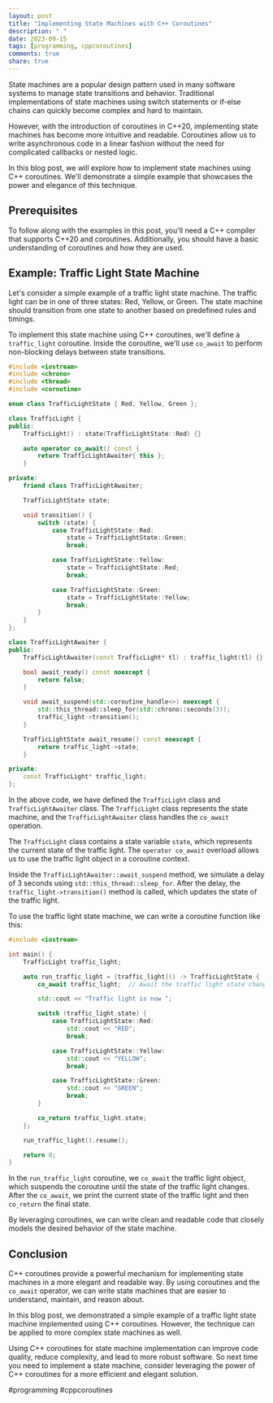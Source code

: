 ```yaml
---
layout: post
title: "Implementing State Machines with C++ Coroutines"
description: " "
date: 2023-09-15
tags: [programming, cppcoroutines]
comments: true
share: true
---
```


State machines are a popular design pattern used in many software systems to manage state transitions and behavior. Traditional implementations of state machines using switch statements or if-else chains can quickly become complex and hard to maintain.

However, with the introduction of coroutines in C++20, implementing state machines has become more intuitive and readable. Coroutines allow us to write asynchronous code in a linear fashion without the need for complicated callbacks or nested logic.

In this blog post, we will explore how to implement state machines using C++ coroutines. We'll demonstrate a simple example that showcases the power and elegance of this technique.

## Prerequisites

To follow along with the examples in this post, you'll need a C++ compiler that supports C++20 and coroutines. Additionally, you should have a basic understanding of coroutines and how they are used.

## Example: Traffic Light State Machine

Let's consider a simple example of a traffic light state machine. The traffic light can be in one of three states: Red, Yellow, or Green. The state machine should transition from one state to another based on predefined rules and timings.

To implement this state machine using C++ coroutines, we'll define a `traffic_light` coroutine. Inside the coroutine, we'll use `co_await` to perform non-blocking delays between state transitions.

```cpp
#include <iostream>
#include <chrono>
#include <thread>
#include <coroutine>

enum class TrafficLightState { Red, Yellow, Green };

class TrafficLight {
public:
    TrafficLight() : state(TrafficLightState::Red) {}

    auto operator co_await() const {
        return TrafficLightAwaiter{ this };
    }

private:
    friend class TrafficLightAwaiter;

    TrafficLightState state;

    void transition() {
        switch (state) {
            case TrafficLightState::Red:
                state = TrafficLightState::Green;
                break;

            case TrafficLightState::Yellow:
                state = TrafficLightState::Red;
                break;

            case TrafficLightState::Green:
                state = TrafficLightState::Yellow;
                break;
        }
    }
};

class TrafficLightAwaiter {
public:
    TrafficLightAwaiter(const TrafficLight* tl) : traffic_light(tl) {}

    bool await_ready() const noexcept {
        return false;
    }

    void await_suspend(std::coroutine_handle<>) noexcept {
        std::this_thread::sleep_for(std::chrono::seconds(3));
        traffic_light->transition();
    }

    TrafficLightState await_resume() const noexcept {
        return traffic_light->state;
    }

private:
    const TrafficLight* traffic_light;
};
```

In the above code, we have defined the `TrafficLight` class and `TrafficLightAwaiter` class. The `TrafficLight` class represents the state machine, and the `TrafficLightAwaiter` class handles the `co_await` operation.

The `TrafficLight` class contains a state variable `state`, which represents the current state of the traffic light. The `operator co_await` overload allows us to use the traffic light object in a coroutine context.

Inside the `TrafficLightAwaiter::await_suspend` method, we simulate a delay of 3 seconds using `std::this_thread::sleep_for`. After the delay, the `traffic_light->transition()` method is called, which updates the state of the traffic light.

To use the traffic light state machine, we can write a coroutine function like this:

```cpp
#include <iostream>

int main() {
    TrafficLight traffic_light;

    auto run_traffic_light = [traffic_light]() -> TrafficLightState {
        co_await traffic_light;  // Await the traffic light state change

        std::cout << "Traffic light is now ";

        switch (traffic_light.state) {
            case TrafficLightState::Red:
                std::cout << "RED";
                break;

            case TrafficLightState::Yellow:
                std::cout << "YELLOW";
                break;

            case TrafficLightState::Green:
                std::cout << "GREEN";
                break;
        }

        co_return traffic_light.state;
    };

    run_traffic_light().resume();

    return 0;
}
```

In the `run_traffic_light` coroutine, we `co_await` the traffic light object, which suspends the coroutine until the state of the traffic light changes. After the `co_await`, we print the current state of the traffic light and then `co_return` the final state.

By leveraging coroutines, we can write clean and readable code that closely models the desired behavior of the state machine.

## Conclusion

C++ coroutines provide a powerful mechanism for implementing state machines in a more elegant and readable way. By using coroutines and the `co_await` operator, we can write state machines that are easier to understand, maintain, and reason about.

In this blog post, we demonstrated a simple example of a traffic light state machine implemented using C++ coroutines. However, the technique can be applied to more complex state machines as well.

Using C++ coroutines for state machine implementation can improve code quality, reduce complexity, and lead to more robust software. So next time you need to implement a state machine, consider leveraging the power of C++ coroutines for a more efficient and elegant solution.

#programming #cppcoroutines